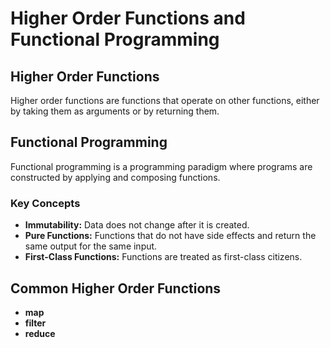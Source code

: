 # Higher Order Functions and Functional Programming

## Higher Order Functions

Higher order functions are functions that operate on other functions, either by taking them as arguments or by returning them.

## Functional Programming

Functional programming is a programming paradigm where programs are constructed by applying and composing functions.

### Key Concepts

- **Immutability:** Data does not change after it is created.
- **Pure Functions:** Functions that do not have side effects and return the same output for the same input.
- **First-Class Functions:** Functions are treated as first-class citizens.

## Common Higher Order Functions

- **map**
- **filter**
- **reduce**
